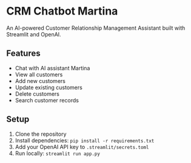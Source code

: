 # CRM Chatbot Martina

An AI-powered Customer Relationship Management Assistant built with Streamlit and OpenAI.

## Features
- Chat with AI assistant Martina
- View all customers
- Add new customers
- Update existing customers
- Delete customers
- Search customer records

## Setup
1. Clone the repository
2. Install dependencies: `pip install -r requirements.txt`
3. Add your OpenAI API key to `.streamlit/secrets.toml`
4. Run locally: `streamlit run app.py`